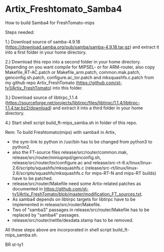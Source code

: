 # Artix_Freshtomato_Samba4
How to build Samba4 for FreshTomato-mips


Steps needed:

1.) Download source of samba-4.9.18 (https://download.samba.org/pub/samba/samba-4.9.18.tar.gz) and extract it into a first folder in your home directory.

2.) Download this repo into a second folder in your home directory. Depending on you want compile for MIPSEL- or for ARM-router, also copy Makefile_RT-AC.patch or Makefile_arm.patch, common.mak.patch, genconfig.sh.patch, configure.ac_tor.patch and mksquashfs.c.patch from my github repo Artix_FreshTomato (https://github.com/st-ty1/Artix_FreshTomato) into this folder. 

3.) Download source of libtirpc_1.1.4 (https://sourceforge.net/projects/libtirpc/files/libtirpc/1.1.4/libtirpc-1.1.4.tar.bz2/download) and extract it into a third folder in your home directory.

4.) Start shell script build_ft-mips_samba.sh in folder of this repo.


Rem: To build Freshtomato(mips) with samba4 in Artix,
  - the sym-link to python in /usr/bin has to be changed from python3 to python2. 
  - also the FT-source files release/src/router/common.mak, release/src/router/miniupnpd/genconfig.sh, release/src/router/tor/configure.ac and release/src-rt-6.x/linux/linux-2.6/scripts/squashfs/mksquashfs.c (release/src-rt/linux/linux-2.6/scripts/squashfs/mksquashfs.c for mips-RT-N and mips-RT builds) have to be patched.
  - release/src/router/Makefile need some Artix-related patches as documented in https://github.com/st-ty1/Artix_FreshTomato/blob/master/modification_FT_sources.txt.
  - As samba4 depends on libtirpc targets for libtirpc have to be implemented in release/src/router/Makefile. 
  - Two of "samba3" passages in release/src/router/Makefile has to be replaced by "samba4" passages.
  - release/src/router/nettle/desdata.stamp has to be removed.
  
   All these steps above are incorporated in shell script build_ft-mips_samba.sh.

BR
st-ty1
